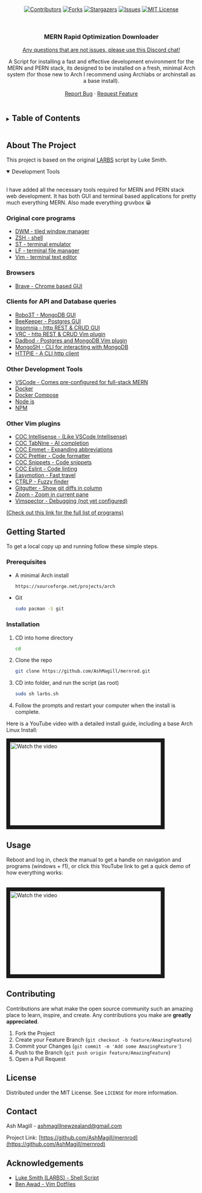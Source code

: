 
<span align="center">

[![Contributors][contributors-shield]][contributors-url]
[![Forks][forks-shield]][forks-url]
[![Stargazers][stars-shield]][stars-url]
[![Issues][issues-shield]][issues-url]
[![MIT License][license-shield]][license-url]



</span>

<br />
<p align="center">

  <h3 align="center">MERN Rapid Optimization Downloader</h3> 
<p align="center" ><a href="https://discord.gg/GNfmWj3dsd">Any questions that are not issues, please use this Discord chat!</a></p>
  <p align="center">
  A Script for installing a fast and effective development environment for the MERN and PERN stack, its designed to be installed on a fresh, minimal Arch system (for those new to Arch I recommend using Archlabs or archinstall as a base install). 
    <br />
    <!--<br />-->
    <br />
    <!--<a href="https://github.com/AshMagill/mernrod">View Demo</a>-->
    <!--·-->
    <a href="https://github.com/AshMagill/mernrod/issues">Report Bug</a>
    ·
    <a href="https://github.com/AshMagill/mernrod/issues">Request Feature</a>
  </p>
</p>



<!-- TABLE OF CONTENTS -->
<details>
  <Summary><h2 style="display: inline-block">Table of Contents</h2></Summary>
  <ol>
    <li>
      <a href="#about-the-project">About The Project</a>
      <ul>
        <li><a href="#about-the-project">Built With</a></li>
        <li><a href="#about-the-project">Development Tools</a></li>
      </ul>
    </li>
    <li>
      <a href="#getting-started">Getting Started</a>
      <ul>
        <li><a href="#prerequisites">Prerequisites</a></li>
        <li><a href="#prerequisites">Installation</a></li>
      </ul>
    </li>
    <li>
      <a href="#demo-video">Usage</a>
      <ul>
       <li><a href="#demo-video">Demo Video</a></li>
      </ul>
    </li>
    <li><a href="#contributing">Contributing</a></li>
    <li><a href="#license">License</a></li>
    <li><a href="#contact">Contact</a></li>
    <li><a href="#acknowledgements">Acknowledgements</a></li>
  </ol>
</details>



<!-- ABOUT THE PROJECT -->
## About The Project

This project is based on the original <a href="https://github.com/LukeSmithxyz/LARBS">LARBS</a> script by Luke Smith.

<details open="open">
<Summary>Development Tools</Summary>
<br>

I have added all the necessary tools required for MERN and PERN stack web development. It has both GUI and terminal based applications for pretty much everything MERN. Also made everything gruvbox 😀 

### Original core programs
* [DWM - tiled window manager](https://dwm.suckless.org/)
* [ZSH - shell](https://www.zsh.org/)
* [ST - terminal emulator](https://st.suckless.org/)
* [LF - terminal file manager](https://github.com/ptzz/lf.vim)
* [Vim - terminal text editor](https://github.com/www.vim.org/)

### Browsers
* [Brave - Chrome based GUI](https://www.youtube.com)

### Clients for API and Database queries 
* [Robo3T - MongoDB GUI](https://robomongo.org/)
* [BeeKeeper - Postgres GUI](https://www.beekeeperstudio.io/)
* [Insomnia - http REST & CRUD GUI](https://insomnia.rest/)
* [VRC - http REST & CRUD Vim plugin](https://github.com/diepm/vim-rest-console)
* [Dadbod - Postgres and MongoDB Vim plugin](https://github.com/tpope/vim-dadbod)
* [MongoSH - CLI for interacting with MongoDB](https://www.mongosh.com)
* [HTTPIE - A CLI http client](https://www.httpie.com)

### Other Development Tools
* [VSCode - Comes pre-configured for full-stack MERN](https://www.vscode.com)
* [Docker](docker.com)
* [Docker Compose](https://docs.docker.com/compose)
* [Node js](https://nodejs.org/en/)
* [NPM](https://www.npmjs.com/)

### Other Vim plugins
* [COC Intellisense - (Like VSCode Intellisense)](https://github.com/neoclide/coc-emmet)
* [COC TabNine - AI completion](https://www.tabnine.com/)
* [COC Emmet - Expanding abbreviations](https://github.com/neoclide/coc-emmet)
* [COC Prettier - Code formatter](https://github.com/neoclide/coc-prettier)
* [COC Snippets - Code snippets](https://github.com/neoclide/coc-snippets)
* [COC Eslint - Code linting](https://github.com/neoclide/coc-eslint)
* [Easymotion - Fast travel](https://github.com/easymotion/vim-easymotion)
* [CTRLP - Fuzzy finder](https://github.com/kien/ctrlp.vim)
* [Gitgutter - Show git diffs in column](https://github.com/airblade/vim-gitgutter)
* [Zoom - Zoom in current pane](https://github.com/dhruvasagar/vim-zoom)
* [Vimspector - Debugging (not yet configured)](https://github.com/puremourning/vimspector)

[<p>(Check out this link for the full list of programs)</p>](https://raw.githubusercontent.com/AshMagill/mernrod/main/progs.csv)

</details>

<!-- GETTING STARTED -->
## Getting Started

To get a local copy up and running follow these simple steps.

### Prerequisites

* A minimal Arch install
  ```sh
  https://sourceforge.net/projects/arch
  ```
* Git
  ```sh
  sudo pacman -S git
  ```

### Installation

1. CD into home directory 
   ```sh
   cd
   ```
2. Clone the repo
   ```sh
   git clone https://github.com/AshMagill/mernrod.git
   ```
3. CD into folder, and run the script (as root)
   ```sh
   sudo sh larbs.sh 
   ```
4. Follow the prompts and restart your computer when the install is complete.

  Here is a YouTube video with a detailed install guide, including a base Arch Linux Install:

<a  href="http://www.youtube.com/watch?feature=player_embedded&v=0yfdurtNeCU" target="_blank">
 <img  src="http://img.youtube.com/vi/0yfdurtNeCU/mqdefault.jpg" alt="Watch the video" width="400" height="220" border="10" />
</a>
</br>

<!-- USAGE -->
## Usage

Reboot and log in, check the manual to get a handle on navigation and programs (windows + f1), or click this YouTube link to get a quick demo of how everything works:  
</br>

<a  href="http://www.youtube.com/watch?feature=player_embedded&v=B1y8VglyoBU" target="_blank">
 <img  src="http://img.youtube.com/vi/B1y8VglyoBU/mqdefault.jpg" alt="Watch the video" width="400" height="220" border="10" />
</a>

<!-- CONTRIBUTING -->
## Contributing

Contributions are what make the open source community such an amazing place to learn, inspire, and create. Any contributions you make are **greatly appreciated**.

1. Fork the Project
2. Create your Feature Branch (`git checkout -b feature/AmazingFeature`)
3. Commit your Changes (`git commit -m 'Add some AmazingFeature'`)
4. Push to the Branch (`git push origin feature/AmazingFeature`)
5. Open a Pull Request

<!-- LICENSE -->
## License

Distributed under the MIT License. See `LICENSE` for more information.

<!-- CONTACT -->
## Contact

Ash Magill - ashmagillnewzealand@gmail.com

Project Link: [https://github.com/AshMagill/mernrod](https://github.com/AshMagill/mernrod)

<!-- ACKNOWLEDGEMENTS -->

## Acknowledgements
* [Luke Smith (LARBS) - Shell Script](https://github.com/LukeSmithxyz/LARBS)
* [Ben Awad - Vim Dotfiles](https://www.youtube.com/watch?v=gnupOrSEikQ)

<!-- MARKDOWN LINKS & IMAGES -->
<!-- https://www.markdownguide.org/basic-syntax/#reference-style-links -->
[contributors-shield]: https://img.shields.io/github/contributors/AshMagill/mernrod.svg?style=for-the-badge
[contributors-url]: https://github.com/AshMagill/mernrod/graphs/contributors
[forks-shield]: https://img.shields.io/github/forks/AshMagill/mernrod.svg?style=for-the-badge
[forks-url]: https://github.com/AshMagill/mernrod/network/members
[stars-shield]: https://img.shields.io/github/stars/AshMagill/mernrod.svg?style=for-the-badge
[issues-url]: https://github.com/AshMagill/mernrod/issues
[stars-url]: https://github.com/AshMagill/mernrod/stargazers
[issues-shield]: https://img.shields.io/github/issues/AshMagill/mernrod.svg?style=for-the-badge
[license-shield]: https://img.shields.io/github/license/AshMagill/mernrod.svg?style=for-the-badge
[license-url]: https://github.com/AshMagill/mernrod/blob/main/LICENSE 


